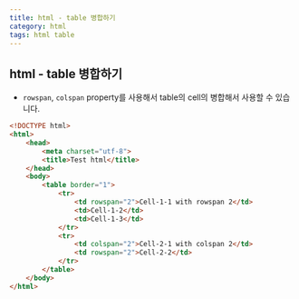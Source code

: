 ```yaml
---
title: html - table 병합하기
category: html
tags: html table
---
```


## html - table 병합하기

- `rowspan`, `colspan` property를 사용해서 table의 cell의 병합해서 사용할 수 있습니다.

```html
<!DOCTYPE html>
<html>
    <head>
        <meta charset="utf-8">
        <title>Test html</title>
    </head>
    <body>
        <table border="1">
            <tr>
                <td rowspan="2">Cell-1-1 with rowspan 2</td>
                <td>Cell-1-2</td>
                <td>Cell-1-3</td>
            </tr>
            <tr>
                <td colspan="2">Cell-2-1 with colspan 2</td>
                <td rowspan="2">Cell-2-2</td>
            </tr>
        </table>
    </body>
</html>
```
